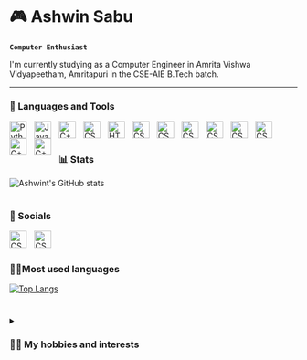 # 🎮 Ashwin Sabu 
**`Computer Enthusiast`**

I'm currently studying as a Computer Engineer in Amrita Vishwa Vidyapeetham, Amritapuri in the CSE-AIE B.Tech batch.

---

### 🧰 Languages and Tools

<img align="left" alt="Python" width="30px" style="padding-right:10px;" src="https://cdn.jsdelivr.net/gh/devicons/devicon/icons/python/python-plain.svg" />
<img align="left" alt="Java" width="30px" style="padding-right:10px;" src="https://cdn.jsdelivr.net/gh/devicons/devicon/icons/java/java-original.svg"/>
<img align="left" alt="C++" width="30px" style="padding-right:10px;" src="https://cdn.jsdelivr.net/gh/devicons/devicon/icons/cplusplus/cplusplus-original.svg" />
<img align="left" alt="CSS" width="30px" style="padding-right:10px;" src="https://cdn.jsdelivr.net/gh/devicons/devicon/icons/csharp/csharp-original.svg" />
<img align="left" alt="HTML" width="30px" style="padding-right:10px;" src="https://cdn.jsdelivr.net/gh/devicons/devicon/icons/html5/html5-plain.svg" />
<img align="left" alt="CSS" width="30px" style="padding-right:10px;" src="https://cdn.jsdelivr.net/gh/devicons/devicon/icons/css3/css3-plain.svg" />
<img align="left" alt="CSS" width="30px" style="padding-right:10px;" src="https://cdn.jsdelivr.net/gh/devicons/devicon/icons/vscode/vscode-original.svg" />
<img align="left" alt="CSS" width="30px" style="padding-right:10px;" src="https://cdn.jsdelivr.net/gh/devicons/devicon/icons/github/github-original.svg" />
<img align="left" alt="CSS" width="30px" style="padding-right:10px;" src="https://cdn.jsdelivr.net/gh/devicons/devicon/icons/git/git-original.svg"/>
<img align="left" alt="CSS" width="30px" style="padding-right:10px;" src="https://cdn.jsdelivr.net/gh/devicons/devicon/icons/jupyter/jupyter-original-wordmark.svg"/>
<img align="left" alt="CSS" width="30px" style="padding-right:10px;" src="https://cdn.jsdelivr.net/gh/devicons/devicon/icons/mysql/mysql-original-wordmark.svg"/>
<img align="left" alt="C++" width="30px" style="padding-right:10px;" src="https://cdn.jsdelivr.net/gh/devicons/devicon/icons/matlab/matlab-original.svg"/>
<img align="left" alt="C++" width="30px" style="padding-right:10px;" src="https://cdn.jsdelivr.net/gh/devicons/devicon/icons/photoshop/photoshop-plain.svg"/>


<br />

#

### 📊 Stats

![Ashwint's GitHub stats](https://github-readme-stats.vercel.app/api?username=CROSSTAR001&show_icons=true&theme=radical)



#

### 📲 Socials
<a href="https://twitter.com/cstarxyvil2k369">
<img align="left" alt="CSS" width="30px" style="padding-right:10px;" src="https://cdn.iconscout.com/icon/free/png-512/twitter-241-721979.png?f=avif&w=512"/>
</a>

<a href="https://www.linkedin.com/in/ashwin-sabu-31a0a0b4/">
<img align="left" alt="CSS" width="30px" style="padding-right:10px;" src="https://cdn.jsdelivr.net/gh/devicons/devicon/icons/linkedin/linkedin-original.svg"/>
</a>
<br />

#

 ### 👨‍💻Most used languages

[![Top Langs](https://github-readme-stats.vercel.app/api/top-langs/?username=CROSSTAR001)](https://github.com/cROSSTAR001/github-readme-stats)

#

<details>
<summary><h3>👨‍💻 My hobbies and interests </h3></summary>
   I read books and play video games :)
   
   Connect with me on [Twitter](https://twitter.com/cstarxyvil2k369) and
  [LinkedIn](https://www.linkedin.com/in/ashwin-sabu-31a0a0b4/) 


